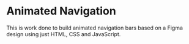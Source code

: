 # Animated Navigation

This is work done to build animated navigation bars based on a Figma design using just HTML, CSS and JavaScript.
